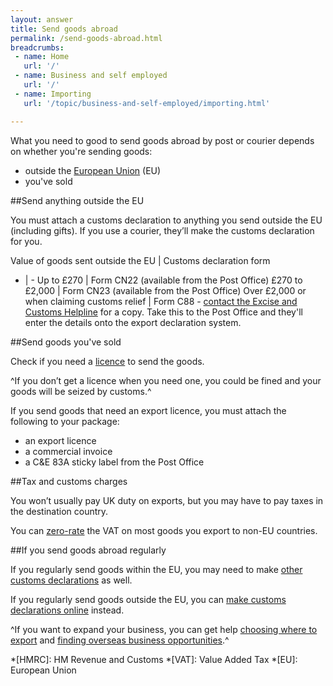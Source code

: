 ```yaml
---
layout: answer
title: Send goods abroad
permalink: /send-goods-abroad.html
breadcrumbs:
 - name: Home
   url: '/'
 - name: Business and self employed
   url: '/'
 - name: Importing
   url: '/topic/business-and-self-employed/importing.html'  

---
```


What you need to good to send goods abroad by post or courier depends on whether you're sending goods:

- outside the [European Union](/eu-eea) (EU)
- you've sold

##Send anything outside the EU

You must attach a customs declaration to anything you send outside the EU (including gifts). If you use a courier, they’ll make the customs declaration for you.

Value of goods sent outside the EU | Customs declaration form 
- | - 
Up to £270 | Form CN22 (available from the Post Office) 
£270 to £2,000 | Form CN23 (available from the Post Office) 
Over £2,000 or when claiming customs relief |  Form C88 -  [contact the Excise and Customs Helpline](/government/organisations/hm-revenue-customs/contact/customs-international-trade-and-excise-enquiries) for a copy. Take this to the Post Office and they'll enter the details onto the export declaration system.


##Send goods you've sold

Check if you need a  [licence](/guide/starting-to-export/export-licences.html) to send the goods.  

^If you don’t get a licence when you need one, you could be fined and your goods will be seized by customs.^ 

If you send goods that need an export licence, you must attach the following to your package: 

- an export licence
- a commercial invoice
- a C&E 83A sticky label from the Post Office

##Tax and customs charges

You won’t usually pay UK duty on exports, but you may have to pay taxes in the destination country.

You can [zero-rate](/vat-businesses/vat-rates)  the VAT on most goods you export to non-EU countries.

##If you send goods abroad regularly 

If you regularly send goods within the EU, you may need to make [other customs declarations](/guide/starting-to-export/move-goods-inside-the-eu.html) as well. 

If you regularly send goods outside the EU, you can [make customs declarations online](/guide/declare-exporting-goods-from-eu/overview.html) instead. 

^If you want to expand your business, you can get help [choosing where to export](/start/choosing-export-market-ukti.html) and [finding overseas business opportunities](/start/find-overseas-business-opportunities.html).^

*[HMRC]: HM Revenue and Customs
*[VAT]: Value Added Tax
*[EU]: European Union

